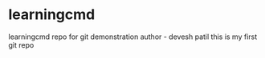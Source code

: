 # learningcmd
learningcmd repo for git demonstration
author - devesh patil this is my first git repo
